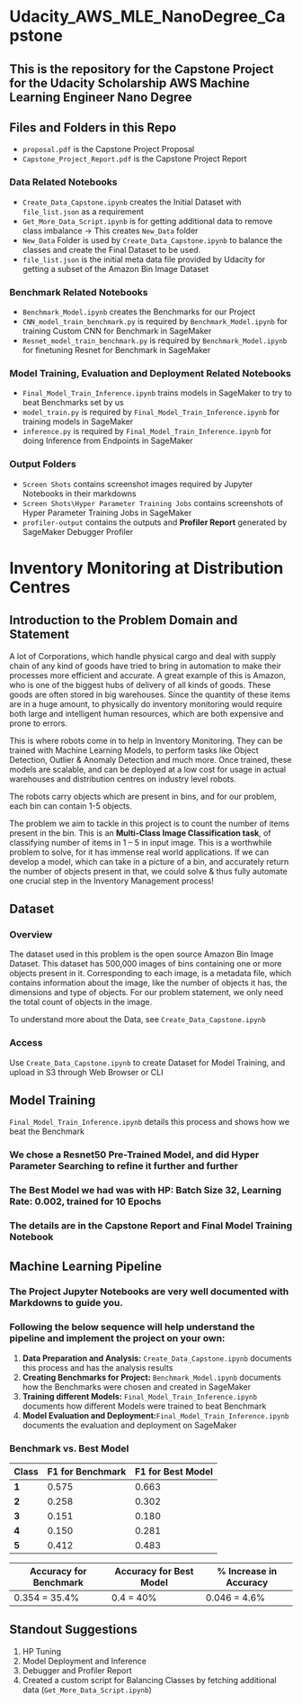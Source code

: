 # Udacity_AWS_MLE_NanoDegree_Capstone
## This is the repository for the Capstone Project for the Udacity Scholarship AWS Machine Learning Engineer Nano Degree



## Files and Folders in this Repo

- `proposal.pdf` is the Capstone Project Proposal 
- `Capstone_Project_Report.pdf` is the Capstone Project Report

### Data Related Notebooks

- `Create_Data_Capstone.ipynb` creates the Initial Dataset with `file_list.json` as a requirement
- `Get_More_Data_Script.ipynb` is for getting additional data to remove class imbalance -> This creates `New_Data` folder 
- `New_Data` Folder is used by `Create_Data_Capstone.ipynb` to balance the classes and create the Final Dataset to be used. 
- `file_list.json` is the initial meta data file provided by Udacity for getting a subset of the Amazon Bin Image Dataset

### Benchmark Related Notebooks
- `Benchmark_Model.ipynb` creates the Benchmarks for our Project
- `CNN_model_train_benchmark.py` is required by `Benchmark_Model.ipynb` for training Custom CNN for Benchmark in SageMaker
- `Resnet_model_train_benchmark.py` is required by `Benchmark_Model.ipynb` for finetuning Resnet for Benchmark in SageMaker


### Model Training, Evaluation and Deployment Related Notebooks
- `Final_Model_Train_Inference.ipynb` trains models in SageMaker to try to beat Benchmarks set by us
- `model_train.py` is required by `Final_Model_Train_Inference.ipynb` for training models in SageMaker
- `inference.py` is required by `Final_Model_Train_Inference.ipynb` for doing Inference from Endpoints in SageMaker

### Output Folders
- `Screen Shots` contains screenshot images required by Jupyter Notebooks in their markdowns 
- `Screen Shots\Hyper Parameter Training Jobs` contains screenshots of Hyper Parameter Training Jobs in SageMaker
- `profiler-output` contains the outputs and **Profiler Report** generated by SageMaker Debugger Profiler




# Inventory Monitoring at Distribution Centres

## Introduction to the Problem Domain and Statement

A lot of Corporations, which handle physical cargo and deal with supply chain of any kind of goods have tried to bring in automation to make their processes more efficient and accurate. A great example of this is Amazon, who is one of the biggest hubs of delivery of all kinds of goods. These goods are often stored in big warehouses. Since the quantity of these items are in a huge amount, to physically do inventory monitoring would require both large and intelligent human resources, which are both expensive and prone to errors. 

This is where robots come in to help in Inventory Monitoring. They can be trained with Machine Learning Models, to perform tasks like Object Detection,  Outlier & Anomaly Detection and much more. Once trained, these models are scalable, and can be deployed at a low cost for usage in actual warehouses and distribution centres on industry level robots. 

The robots carry objects which are present in bins, and for our problem, each bin can contain 1-5 objects.

The problem we aim to tackle in this project is to count the number of items present in the bin. This is an **Multi-Class Image Classification task**, of classifying number of items in 1 – 5 in input image. This is a worthwhile problem to solve, for it has immense real world applications. If we can develop a model, which can take in a picture of a bin, and accurately return the number of objects present in that, we could solve & thus fully automate one crucial step in the Inventory Management process! 


## Dataset

### Overview

The dataset used in this problem is the open source Amazon Bin Image Dataset. This dataset has 500,000 images of bins containing one or more objects present in it. Corresponding to each image, is a metadata file, which contains information about the image, like the number of objects it has, the dimensions and type of objects. For our problem statement, we only need the total count of objects in the image. 

To understand more about the Data, see `Create_Data_Capstone.ipynb`

### Access
Use `Create_Data_Capstone.ipynb` to create Dataset for Model Training, and upload in S3 through Web Browser or CLI

## Model Training
`Final_Model_Train_Inference.ipynb` details this process and shows how we beat the Benchmark

### We chose a Resnet50 Pre-Trained Model, and did Hyper Parameter Searching to refine it further and further
### The Best Model we had was with HP: Batch Size 32, Learning Rate: 0.002, trained for 10 Epochs
### The details are in the Capstone Report and Final Model Training Notebook

## Machine Learning Pipeline

### The Project Jupyter Notebooks are very well documented with Markdowns to guide you. 
### Following the below sequence will help understand the pipeline and implement the project on your own:

1. **Data Preparation and Analysis:** `Create_Data_Capstone.ipynb` documents this process and has the analysis results
2. **Creating Benchmarks for Project:** `Benchmark_Model.ipynb` documents how the Benchmarks were chosen and created in SageMaker
3. **Training different Models:** `Final_Model_Train_Inference.ipynb` documents how different Models were trained to beat Benchmark
4. **Model Evaluation and Deployment:**`Final_Model_Train_Inference.ipynb` documents the evaluation and deployment on SageMaker


### Benchmark vs. Best Model

| **Class** | **F1 for Benchmark** | **F1 for Best Model** |
|-----------|----------------------|-----------------------|
| **1**     | 0.575                | 0.663                 |
| **2**     | 0.258                | 0.302                 |
| **3**     | 0.151                | 0.180                 |
| **4**     | 0.150                | 0.281                 |
| **5**     | 0.412                | 0.483                 |


| **Accuracy for Benchmark** | **Accuracy for Best Model** | **% Increase in Accuracy** |
|----------------------------|-----------------------------|----------------------------|
| 0.354 = 35.4%              | 0.4 = 40%                   | 0.046 = 4.6%               |



## Standout Suggestions

1. HP Tuning
2. Model Deployment and Inference
3. Debugger and Profiler Report
4. Created a custom script for Balancing Classes by fetching additional data (`Get_More_Data_Script.ipynb`)
